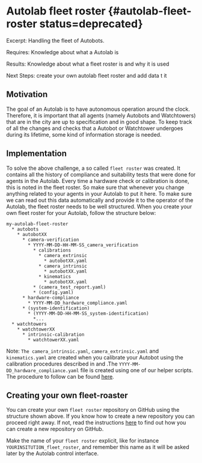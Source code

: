 # Autolab fleet roster {#autolab-fleet-roster status=deprecated}

Excerpt: Handling the fleet of Autobots.

<div class='requirements' markdown="1">

Requires: Knowledge about what a Autolab is [](#part:autolab-definition)

Results: Knowledge about what a fleet roster is and why it is used

Next Steps: create your own autolab fleet roster and add data t it [](#autolab-autobot-hw-checks)
</div>

## Motivation

The goal of an Autolab is to have autonomous operation around the clock. Therefore, it is important that all agents (namely Autobots and Watchtowers) that are in the city are up to specification and in good shape. To keep track of all the changes and checks that a Autobot or Watchtower undergoes during its lifetime, some kind of information storage is needed.

## Implementation

To solve the above challenge, a so called `fleet roster` was created. It contains all the history of compliance and suitability tests that were done for agents in the Autolab. Every time a hardware check or calibration is done, this is noted in the fleet roster. So make sure that whenever you change anything related to your agents in your Autolab to put it here.
To make sure we can read out this data automatically and provide it to the operator of the  Autolab, the fleet roster needs to be well structured. When you create your own fleet roster for your Autolab, follow the structure below:

```
my-autolab-fleet-roster
  * autobots
    * autobotXX
      * camera-verification
        * YYYY-MM-DD-HH-MM-SS_camera_verification
          * calibrations
            * camera_extrinsic
              * autobotXX.yaml
            * camera_intrinsic
              * autobotXX.yaml
            * kinematics
              * autobotXX.yaml
          * (camera_test_report.yaml)
          * (config.yaml)
      * hardware-compliance
        * YYYY-MM-DD_hardware_compliance.yaml
      * (system-identification)
        * (YYYY-MM-DD-HH-MM-SS_system-identification)
          *...
  * watchtowers
    * watchtowerXX
      * intrinsic-calibration
        * watchtowerXX.yaml
```

Note: `The camera_intrinsic.yaml`, `camera_extrinsic.yaml` and `kinematics.yaml` are created when you calibrate your Autobot using the calibration procedures described in [](+opmanual_duckiebot#camera-calib ) and [](+opmanual_duckiebot#wheel-calibration).The `YYYY-MM-DD_hardware_compliance.yaml` file is created using one of our helper scripts. The procedure to follow can be found [here](#autolab-autobot-hw-checks).

## Creating your own fleet-roaster

You can create your own `fleet roster` repository on GitHub using the structure shown above. If you know how to create a new repository you can proceed right away. If not, read the instructions [here](https://help.github.com/en/enterprise/2.13/user/articles/creating-a-new-repository) to find out how you can create a new repository on GitHub.

Make the name of your `fleet roster` explicit, like for instance `YOURINSITUTION_fleet_roster`, and remember this name as it will be asked later by the Autolab control interface.
